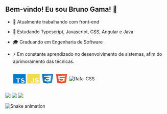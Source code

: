 ## Bem-vindo! Eu sou Bruno Gama! 👋


- 🔭 Atualmente trabalhando com front-end
- 🌱 Estudando Typescript, Javascript, CSS, Angular e Java
- 🎓 Graduando em Engenharia de Software
- ⚡  Em constante aprendizado no desenvolvimento de sistemas, afim do aprimoramento das técnicas.





  
  <div style="display: inline_block"><br>
    <img align="center" alt="Rafa-Ts" height="30" width="40" src="https://raw.githubusercontent.com/devicons/devicon/master/icons/typescript/typescript-plain.svg">
  <img align="center" alt="Rafa-Js" height="30" width="40" src="https://raw.githubusercontent.com/devicons/devicon/master/icons/javascript/javascript-plain.svg">
  <img align="center" alt="Rafa-CSS" height="30" width="40" src="https://raw.githubusercontent.com/devicons/devicon/master/icons/css3/css3-original.svg">
  <img align="center" alt="Rafa-HTML" height="30" width="40" src="https://raw.githubusercontent.com/devicons/devicon/master/icons/html5/html5-original.svg">
  <img align="center" alt="Rafa-CSS" height="30" width="40" src="https://cdn.jsdelivr.net/gh/devicons/devicon/icons/angularjs/angularjs-original.svg" />
          
</div>
  
  ##
 
<div> 
 
 <a href="https://discord.gg/kqy7t654" target="_blank"><img src="https://img.shields.io/badge/Discord-7289DA?style=for-the-badge&logo=discord&logoColor=white" target="_blank"></a> 
   <a href="https://www.linkedin.com/in/bruno-nascimento-348898127/" target="_blank"><img src="https://img.shields.io/badge/-LinkedIn-%230077B5?style=for-the-badge&logo=linkedin&logoColor=white" target="_blank"></a> 
  <a href="https://web.whatsapp.com/send?phone=5591981249399" target="_blank"><img src="https://img.shields.io/badge/WhatsApp-25D366?style=for-the-badge&logo=whatsapp&logoColor=white" target="_blank"></a>
 
  ![Snake animation](https://github.com/brunoGamero/brunoGamero/blob/output/github-contribution-grid-snake.svg)
 
</div>
